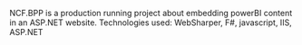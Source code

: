 ﻿NCF.BPP is a production running project about embedding powerBI content in an ASP.NET website. Technologies used: WebSharper, F#, javascript, IIS, ASP.NET